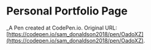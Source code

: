 # Personal Portfolio Page
 _A Pen created at CodePen.io. Original URL: [https://codepen.io/sam_donaldson2018/pen/OadoXZ](https://codepen.io/sam_donaldson2018/pen/OadoXZ).

 